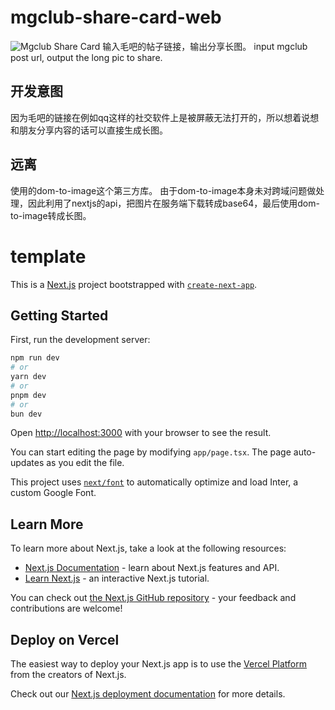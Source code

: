# mgclub-share-card-web
![Mgclub Share Card](https://github.com/KazooTTT/mgclub-share-card-web/assets/31075337/0842af6b-7c4a-485a-9d4e-5686ed6fbedf)
输入毛吧的帖子链接，输出分享长图。
input mgclub post url, output the long pic to share.

## 开发意图
因为毛吧的链接在例如qq这样的社交软件上是被屏蔽无法打开的，所以想着说想和朋友分享内容的话可以直接生成长图。

## 远离
使用的dom-to-image这个第三方库。
由于dom-to-image本身未对跨域问题做处理，因此利用了nextjs的api，把图片在服务端下载转成base64，最后使用dom-to-image转成长图。


# template

This is a [Next.js](https://nextjs.org/) project bootstrapped with [`create-next-app`](https://github.com/vercel/next.js/tree/canary/packages/create-next-app).

## Getting Started

First, run the development server:

```bash
npm run dev
# or
yarn dev
# or
pnpm dev
# or
bun dev
```

Open [http://localhost:3000](http://localhost:3000) with your browser to see the result.

You can start editing the page by modifying `app/page.tsx`. The page auto-updates as you edit the file.

This project uses [`next/font`](https://nextjs.org/docs/basic-features/font-optimization) to automatically optimize and load Inter, a custom Google Font.

## Learn More

To learn more about Next.js, take a look at the following resources:

- [Next.js Documentation](https://nextjs.org/docs) - learn about Next.js features and API.
- [Learn Next.js](https://nextjs.org/learn) - an interactive Next.js tutorial.

You can check out [the Next.js GitHub repository](https://github.com/vercel/next.js/) - your feedback and contributions are welcome!

## Deploy on Vercel

The easiest way to deploy your Next.js app is to use the [Vercel Platform](https://vercel.com/new?utm_medium=default-template&filter=next.js&utm_source=create-next-app&utm_campaign=create-next-app-readme) from the creators of Next.js.

Check out our [Next.js deployment documentation](https://nextjs.org/docs/deployment) for more details.
